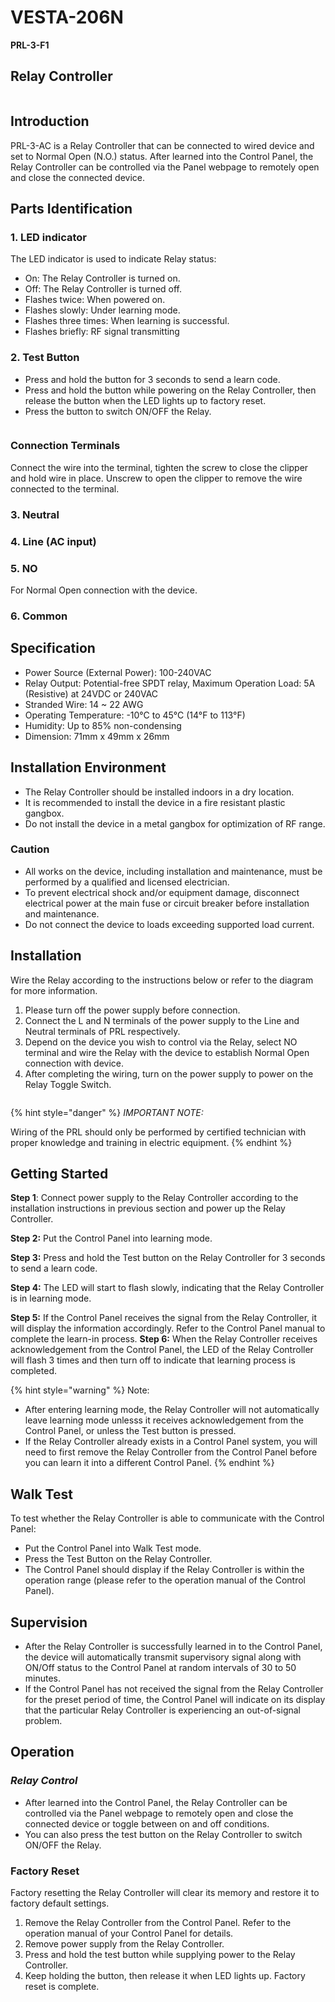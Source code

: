 # VESTA-206N

**PRL-3-F1**

## **Relay Controller**

<figure><img src=".gitbook/assets/image (3) (1) (1) (1) (1) (1) (1).png" alt=""><figcaption></figcaption></figure>

## Introduction

PRL-3-AC is a Relay Controller that can be connected to wired device and set to Normal Open (N.O.) status. After learned into the Control Panel, the Relay Controller can be controlled via the Panel webpage to remotely open and close the connected device.

## Parts Identification

### 1. LED indicator

The LED indicator is used to indicate Relay status:

* On: The Relay Controller is turned on.
* Off: The Relay Controller is turned off.
* Flashes twice: When powered on.
* Flashes slowly: Under learning mode.
* Flashes three times: When learning is successful.
* Flashes briefly: RF signal transmitting

### 2. Test Button

* Press and hold the button for 3 seconds to send a learn code.
* Press and hold the button while powering on the Relay Controller, then release the button when the LED lights up to factory reset.
* Press the button to switch ON/OFF the Relay.

<figure><img src=".gitbook/assets/0 (141).jpeg" alt=""><figcaption></figcaption></figure>

### Connection Terminals

Connect the wire into the terminal, tighten the screw to close the clipper and hold wire in place. Unscrew to open the clipper to remove the wire connected to the terminal.

### **3. Neutral**&#x20;

### **4. Line (AC input)**

### &#x20;**5. NO**

&#x20;    For Normal Open connection with the device.

### **6. Common**

## Specification

* Power Source (External Power): 100-240VAC
* Relay Output: Potential-free SPDT relay, Maximum Operation Load: 5A (Resistive) at 24VDC or 240VAC
* Stranded Wire: 14 \~ 22 AWG
* Operating Temperature: -10°C to 45°C (14°F to 113°F)
* Humidity: Up to 85% non-condensing
* Dimension: 71mm x 49mm x 26mm

## Installation Environment&#x20;

* The Relay Controller should be installed indoors in a dry location.
* It is recommended to install the device in a fire resistant plastic gangbox.
* Do not install the device in a metal gangbox for optimization of RF range.

### Caution&#x20;

* All works on the device, including installation and maintenance, must be performed by a qualified and licensed electrician.
* To prevent electrical shock and/or equipment damage, disconnect electrical power at the main fuse or circuit breaker before installation and maintenance.
* Do not connect the device to loads exceeding supported load current.

## Installation

Wire the Relay according to the instructions below or refer to the diagram for more information.

1. Please turn off the power supply before connection.
2. Connect the L and N terminals of the power supply to the Line and Neutral terminals of PRL respectively.
3. Depend on the device you wish to control via the Relay, select NO terminal and wire the Relay with the device to establish Normal Open connection with device.
4. After completing the wiring, turn on the power supply to power on the Relay Toggle Switch.

<figure><img src=".gitbook/assets/3 (98).jpeg" alt=""><figcaption></figcaption></figure>

{% hint style="danger" %}
_IMPORTANT NOTE:_

Wiring of the PRL should only be performed by certified technician with proper knowledge and training in electric equipment.
{% endhint %}

## Getting Started

**Step 1**: Connect power supply to the Relay Controller according to the installation instructions in previous section and power up the Relay Controller.

**Step 2:** Put the Control Panel into learning mode.

**Step 3:** Press and hold the Test button on the Relay Controller for 3 seconds to send a learn code.

**Step 4:** The LED will start to flash slowly, indicating that the Relay Controller is in learning mode.

**Step 5:** If the Control Panel receives the signal from the Relay Controller, it will display the information accordingly. Refer to the Control Panel manual to complete the learn-in process. **Step 6:** When the Relay Controller receives acknowledgement from the Control Panel, the LED of the Relay Controller will flash 3 times and then turn off to indicate that learning process is completed.

{% hint style="warning" %}
Note:

* After entering learning mode, the Relay Controller will not automatically leave learning mode unlesss it receives acknowledgement from the Control Panel, or unless the Test button is pressed.
* If the Relay Controller already exists in a Control Panel system, you will need to first remove the Relay Controller from the Control Panel before you can learn it into a different Control Panel.
{% endhint %}

## Walk Test

To test whether the Relay Controller is able to communicate with the Control Panel:

* Put the Control Panel into Walk Test mode.
* Press the Test Button on the Relay Controller.
* The Control Panel should display if the Relay Controller is within the operation range (please refer to the operation manual of the Control Panel).

## Supervision

* After the Relay Controller is successfully learned in to the Control Panel, the device will automatically transmit supervisory signal along with ON/Off status to the Control Panel at random intervals of 30 to 50 minutes.
* If the Control Panel has not received the signal from the Relay Controller for the preset period of time, the Control Panel will indicate on its display that the particular Relay Controller is experiencing an out-of-signal problem.

## Operation

### _Relay Control_

* After learned into the Control Panel, the Relay Controller can be controlled via the Panel webpage to remotely open and close the connected device or toggle between on and off conditions.
* You can also press the test button on the Relay Controller to switch ON/OFF the Relay.

### Factory Reset

Factory resetting the Relay Controller will clear its memory and restore it to factory default settings.

1. Remove the Relay Controller from the Control Panel. Refer to the operation manual of your Control Panel for details.
2. Remove power supply from the Relay Controller.
3. Press and hold the test button while supplying power to the Relay Controller.
4. Keep holding the button, then release it when LED lights up. Factory reset is complete.
